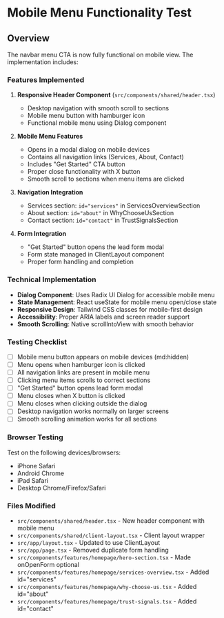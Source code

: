 # Mobile Menu Functionality Test

## Overview
The navbar menu CTA is now fully functional on mobile view. The implementation includes:

### Features Implemented

1. **Responsive Header Component** (`src/components/shared/header.tsx`)
   - Desktop navigation with smooth scroll to sections
   - Mobile menu button with hamburger icon
   - Functional mobile menu using Dialog component

2. **Mobile Menu Features**
   - Opens in a modal dialog on mobile devices
   - Contains all navigation links (Services, About, Contact)
   - Includes "Get Started" CTA button
   - Proper close functionality with X button
   - Smooth scroll to sections when menu items are clicked

3. **Navigation Integration**
   - Services section: `id="services"` in ServicesOverviewSection
   - About section: `id="about"` in WhyChooseUsSection  
   - Contact section: `id="contact"` in TrustSignalsSection

4. **Form Integration**
   - "Get Started" button opens the lead form modal
   - Form state managed in ClientLayout component
   - Proper form handling and completion

### Technical Implementation

- **Dialog Component**: Uses Radix UI Dialog for accessible mobile menu
- **State Management**: React useState for mobile menu open/close state
- **Responsive Design**: Tailwind CSS classes for mobile-first design
- **Accessibility**: Proper ARIA labels and screen reader support
- **Smooth Scrolling**: Native scrollIntoView with smooth behavior

### Testing Checklist

- [ ] Mobile menu button appears on mobile devices (md:hidden)
- [ ] Menu opens when hamburger icon is clicked
- [ ] All navigation links are present in mobile menu
- [ ] Clicking menu items scrolls to correct sections
- [ ] "Get Started" button opens lead form modal
- [ ] Menu closes when X button is clicked
- [ ] Menu closes when clicking outside the dialog
- [ ] Desktop navigation works normally on larger screens
- [ ] Smooth scrolling animation works for all sections

### Browser Testing
Test on the following devices/browsers:
- iPhone Safari
- Android Chrome
- iPad Safari
- Desktop Chrome/Firefox/Safari

### Files Modified
- `src/components/shared/header.tsx` - New header component with mobile menu
- `src/components/shared/client-layout.tsx` - Client layout wrapper
- `src/app/layout.tsx` - Updated to use ClientLayout
- `src/app/page.tsx` - Removed duplicate form handling
- `src/components/features/homepage/hero-section.tsx` - Made onOpenForm optional
- `src/components/features/homepage/services-overview.tsx` - Added id="services"
- `src/components/features/homepage/why-choose-us.tsx` - Added id="about"
- `src/components/features/homepage/trust-signals.tsx` - Added id="contact" 